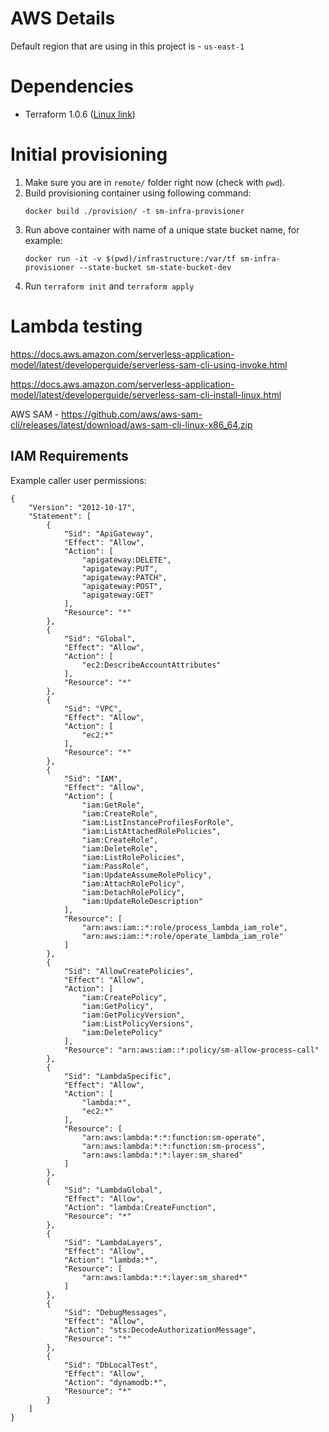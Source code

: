 # AWS Details
Default region that are using in this project is - `us-east-1`

# Dependencies
- Terraform 1.0.6 ([Linux link](https://releases.hashicorp.com/terraform/1.0.6/terraform_1.0.6_linux_amd64.zip))

# Initial provisioning
1. Make sure you are in `remote/` folder right now (check with `pwd`).
2. Build provisioning container using following command: 
    ```
    docker build ./provision/ -t sm-infra-provisioner
    ```
3. Run above container with name of a unique state bucket name, for example: 
    ```
    docker run -it -v $(pwd)/infrastructure:/var/tf sm-infra-provisioner --state-bucket sm-state-bucket-dev
    ```
4. Run `terraform init` and `terraform apply`

# Lambda testing
https://docs.aws.amazon.com/serverless-application-model/latest/developerguide/serverless-sam-cli-using-invoke.html

https://docs.aws.amazon.com/serverless-application-model/latest/developerguide/serverless-sam-cli-install-linux.html

AWS SAM - https://github.com/aws/aws-sam-cli/releases/latest/download/aws-sam-cli-linux-x86_64.zip

## IAM Requirements

Example caller user permissions:
```
{
    "Version": "2012-10-17",
    "Statement": [
        {
            "Sid": "ApiGateway",
            "Effect": "Allow",
            "Action": [
                "apigateway:DELETE",
                "apigateway:PUT",
                "apigateway:PATCH",
                "apigateway:POST",
                "apigateway:GET"
            ],
            "Resource": "*"
        },
        {
            "Sid": "Global",
            "Effect": "Allow",
            "Action": [
                "ec2:DescribeAccountAttributes"
            ],
            "Resource": "*"
        },
        {
            "Sid": "VPC",
            "Effect": "Allow",
            "Action": [
                "ec2:*"
            ],
            "Resource": "*"
        },
        {
            "Sid": "IAM",
            "Effect": "Allow",
            "Action": [
                "iam:GetRole",
                "iam:CreateRole",
                "iam:ListInstanceProfilesForRole",
                "iam:ListAttachedRolePolicies",
                "iam:CreateRole",
                "iam:DeleteRole",
                "iam:ListRolePolicies",
                "iam:PassRole",
                "iam:UpdateAssumeRolePolicy",
                "iam:AttachRolePolicy",
                "iam:DetachRolePolicy",
                "iam:UpdateRoleDescription"
            ],
            "Resource": [
                "arn:aws:iam::*:role/process_lambda_iam_role",
                "arn:aws:iam::*:role/operate_lambda_iam_role"
            ]
        },
        {
            "Sid": "AllowCreatePolicies",
            "Effect": "Allow",
            "Action": [
                "iam:CreatePolicy",
                "iam:GetPolicy",
                "iam:GetPolicyVersion",
                "iam:ListPolicyVersions",
                "iam:DeletePolicy"
            ],
            "Resource": "arn:aws:iam::*:policy/sm-allow-process-call"
        },
        {
            "Sid": "LambdaSpecific",
            "Effect": "Allow",
            "Action": [
                "lambda:*",
                "ec2:*"
            ],
            "Resource": [
                "arn:aws:lambda:*:*:function:sm-operate",
                "arn:aws:lambda:*:*:function:sm-process",
                "arn:aws:lambda:*:*:layer:sm_shared"
            ]
        },
        {
            "Sid": "LambdaGlobal",
            "Effect": "Allow",
            "Action": "lambda:CreateFunction",
            "Resource": "*"
        },
        {
            "Sid": "LambdaLayers",
            "Effect": "Allow",
            "Action": "lambda:*",
            "Resource": [
                "arn:aws:lambda:*:*:layer:sm_shared*"
            ]
        },
        {
            "Sid": "DebugMessages",
            "Effect": "Allow",
            "Action": "sts:DecodeAuthorizationMessage",
            "Resource": "*"
        },
        {
            "Sid": "DbLocalTest",
            "Effect": "Allow",
            "Action": "dynamodb:*",
            "Resource": "*"
        }
    ]
}
```